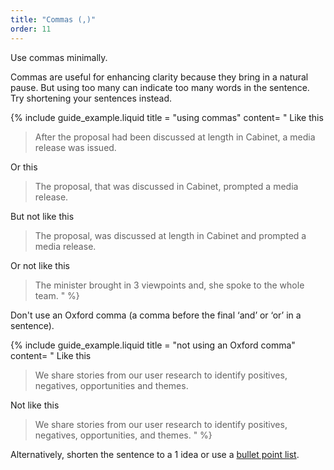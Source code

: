 ```yaml
---
title: "Commas (,)"
order: 11
---
```


Use commas minimally.

Commas are useful for enhancing clarity because they bring in a natural pause. But using too many can indicate too many words in the sentence. Try shortening your sentences instead.

{% include guide_example.liquid
  title = "using commas"
  content= "
Like this

> After the proposal had been discussed at length in Cabinet, a media release was issued.

Or this

> The proposal, that was discussed in Cabinet, prompted a media release.

But not like this

> The proposal, was discussed at length in Cabinet and prompted a media release.

Or not like this

> The minister brought in 3 viewpoints and, she spoke to the whole team.
"
%}

Don't use an Oxford comma (a comma before the final ‘and’ or ‘or’ in a sentence).

{% include guide_example.liquid
  title = "not using an Oxford comma"
  content= "
Like this

> We share stories from our user research to identify positives, negatives, opportunities and themes.

Not like this

> We share stories from our user research to identify positives, negatives, opportunities, and themes.
"
%}

Alternatively, shorten the sentence to a 1 idea or use a [bullet point list]().
